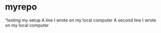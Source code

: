 # myrepo
“testing my setup
A line I wrote on my local computer
A second line I wrote on my local computer
